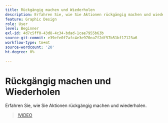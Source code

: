 ```yaml
---
title: Rückgängig machen und Wiederholen
description: Erfahren Sie, wie Sie Aktionen rückgängig machen und wiederholen
feature: Graphic Design
role: User
level: Beginner
exl-id: 4d7c5ff0-43d8-4c34-bdad-1cae7955b63b
source-git-commit: e39efe0f7afc4e3e970ea7f2df57b51bf17123a6
workflow-type: tm+mt
source-wordcount: '20'
ht-degree: 0%

---
```


# Rückgängig machen und Wiederholen

Erfahren Sie, wie Sie Aktionen rückgängig machen und wiederholen.

>[!VIDEO](https://video.tv.adobe.com/v/3420216?quality=12&learn=on&hidetitle=true)

